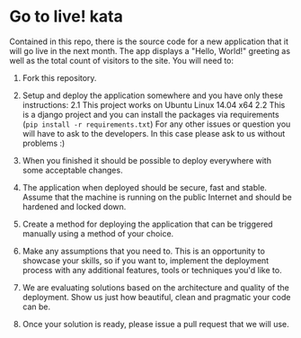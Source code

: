 Go to live! kata
==================================

Contained in this repo, there is the source code for a new application that it will go live in the next month.
The app displays a "Hello, World!" greeting as well as the total count of visitors to the site.
You will need to:

1. Fork this repository.

2. Setup and deploy the application somewhere and you have only these instructions:
   2.1 This project works on Ubuntu Linux 14.04 x64
   2.2 This is a django project and you can install the packages via requirements (`pip install -r requirements.txt`)
   For any other issues or question you will have to ask to the developers.
   In this case please ask to us without problems :)

3. When you finished it should be possible to deploy everywhere with some acceptable changes.

4. The application when deployed should be secure, fast and stable. Assume that the machine is running on the public Internet and should be hardened and locked down.

5. Create a method for deploying the application that can be triggered manually using a method of your choice.

6. Make any assumptions that you need to. This is an opportunity to showcase your skills, so if you want to, implement the deployment process with any additional features, tools or techniques you'd like to.

7. We are evaluating solutions based on the architecture and quality of the deployment. Show us just how beautiful, clean and pragmatic your code can be.

8. Once your solution is ready, please issue a pull request that we will use.

